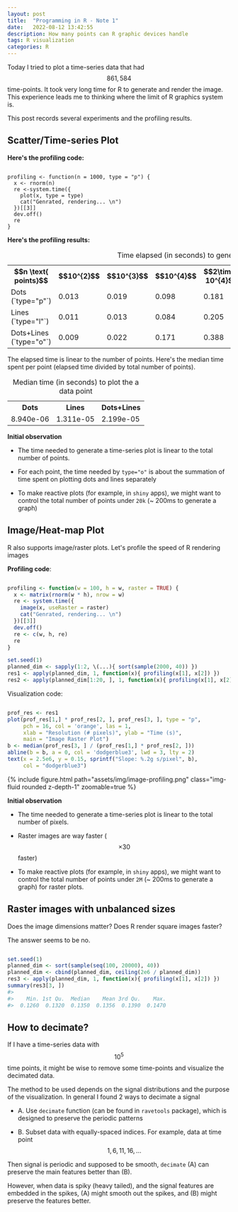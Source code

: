 ```yaml
---
layout: post
title:  "Programming in R - Note 1"
date:   2022-08-12 13:42:55
description: How many points can R graphic devices handle
tags: R visualization
categories: R
---
```


Today I tried to plot a time-series data that had $$861,584$$ time-points. It took very long time for R to generate and render the image. This experience leads me to thinking where the limit of R graphics system is.

This post records several experiments and the profiling results.

## Scatter/Time-series Plot

**Here's the profiling code:**

```{r}

profiling <- function(n = 1000, type = "p") {
  x <- rnorm(n)
  re <-system.time({
    plot(x, type = type)
    cat("Genrated, rendering... \n")
  })[[3]]
  dev.off()
  re
}

```

**Here's the profiling results:**

<table class="table table-sm table-borderless">
  <tr>
    <th scope="row">$$n \text{ points}$$</th>
    <th scope="row">$$10^{2}$$</th>
    <th scope="row">$$10^{3}$$</th>
    <th scope="row">$$10^{4}$$</th>
    <th scope="row">$$2\times 10^{4}$$</th>
    <th scope="row">$$5\times 10^{4}$$</th>
    <th scope="row">$$10^{5}$$</th>
    <th scope="row">$$2\times 10^{5}$$</th>
    <th scope="row">$$5\times 10^{5}$$</th>
    <th scope="row">$$10^{6}$$</th>
  </tr>
  <tr>
    <td>
        Dots (`type="p"`)
    </td>
    <td>0.013</td>
    <td>0.019</td>
    <td>0.098</td>
    <td>0.181</td>
    <td>0.447</td>
    <td>0.882</td>
    <td>1.736</td>
    <td>4.272</td>
    <td>8.543</td>
  </tr>
  <tr>
    <td>
        Lines (`type="l"`)
    </td>
    <td>0.011</td>
    <td>0.013</td>
    <td>0.084</td>
    <td>0.205</td>
    <td>0.724</td>
    <td>1.440</td>
    <td>2.688</td>
    <td>6.538</td>
    <td>12.348</td>
  </tr>
  <tr>
    <td>
        Dots+Lines (`type="o"`)
    </td>
    <td>0.009</td>
    <td>0.022</td>
    <td>0.171</td>
    <td>0.388</td>
    <td>1.182</td>
    <td>2.285</td>
    <td>4.397</td>
    <td>10.906</td>
    <td>21.048</td>
  </tr>
  <caption>Time elapsed (in seconds) to generate the plot (not including rendering)</caption>
</table>

The elapsed time is linear to the number of points. Here's the median time spent per point (elapsed time divided by total number of points).

<table class="table table-sm table-borderless">
  <tr>
    <th scope="row">Dots</th>
    <th scope="row">Lines</th>
    <th scope="row">Dots+Lines</th>
  </tr>
  <tr>
    <td>8.940e-06</td>
    <td>1.311e-05</td>
    <td>2.199e-05</td>
  </tr>
  <caption>Median time (in seconds) to plot the a data point</caption>
</table>

**Initial observation**

-   The time needed to generate a time-series plot is linear to the total number of points.

-   For each point, the time needed by `type="o"` is about the summation of time spent on plotting dots and lines separately

-   To make reactive plots (for example, in `shiny` apps), we might want to control the total number of points under `20k` (\~ 200ms to generate a graph)

## Image/Heat-map Plot

R also supports image/raster plots. Let's profile the speed of R rendering images

**Profiling code**:

``` r

profiling <- function(w = 100, h = w, raster = TRUE) {
  x <- matrix(rnorm(w * h), nrow = w)
  re <- system.time({
    image(x, useRaster = raster)
    cat("Genrated, rendering... \n")
  })[[3]]
  dev.off()
  re <- c(w, h, re)
  re
}

set.seed(1)
planned_dim <- sapply(1:2, \(...){ sort(sample(2000, 40)) })
res1 <- apply(planned_dim, 1, function(x){ profiling(x[1], x[2]) })
res2 <- apply(planned_dim[1:20, ], 1, function(x){ profiling(x[1], x[2], FALSE) })
```

Visualization code:

``` r

prof_res <- res1
plot(prof_res[1,] * prof_res[2, ], prof_res[3, ], type = "p", 
     pch = 16, col = 'orange', las = 1,
     xlab = "Resolution (# pixels)", ylab = "Time (s)", 
     main = "Image Raster Plot")
b <- median(prof_res[3, ] / (prof_res[1,] * prof_res[2, ]))
abline(b = b, a = 0, col = 'dodgerblue3', lwd = 3, lty = 2)
text(x = 2.5e6, y = 0.15, sprintf("Slope: %.2g s/pixel", b), 
     col = "dodgerblue3")
```

<div class="row mt-3">
    <div class="col-sm mt-3 mt-md-0">
        {% include figure.html path="assets/img/image-profiling.png" class="img-fluid rounded z-depth-1" zoomable=true %}
    </div>
</div>

**Initial observation**

-   The time needed to generate a time-series plot is linear to the total number of pixels.

-   Raster images are way faster ($$\times 30$$ faster)

-   To make reactive plots (for example, in `shiny` apps), we might want to control the total number of points under `2M` (\~ 200ms to generate a graph) for raster plots.

## Raster images with unbalanced sizes

Does the image dimensions matter? Does R render square images faster?

The answer seems to be no.

``` r

set.seed(1)
planned_dim <- sort(sample(seq(100, 20000), 40))
planned_dim <- cbind(planned_dim, ceiling(2e6 / planned_dim))
res3 <- apply(planned_dim, 1, function(x){ profiling(x[1], x[2]) })
summary(res3[3, ])
#> 
#>    Min. 1st Qu.  Median    Mean 3rd Qu.    Max. 
#>  0.1260  0.1320  0.1350  0.1356  0.1390  0.1470 
```

## How to decimate?

If I have a time-series data with $$10^5$$ time points, it might be wise to remove some time-points and visualize the decimated data.

The method to be used depends on the signal distributions and the purpose of the visualization. In general I found 2 ways to decimate a signal

-   A. Use `decimate` function (can be found in `ravetools` package), which is designed to preserve the periodic patterns

-   B. Subset data with equally-spaced indices. For example, data at time point $$1, 6, 11, 16, …$$

Then signal is periodic and supposed to be smooth, `decimate` (A) can preserve the main features better than (B).

However, when data is spiky (heavy tailed), and the signal features are embedded in the spikes, (A) might smooth out the spikes, and (B) might preserve the features better.
